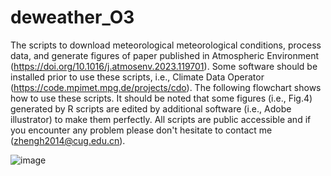 # deweather_O3
The scripts to download meteorological meteorological conditions, process data, and generate figures of paper published in Atmospheric Environment (https://doi.org/10.1016/j.atmosenv.2023.119701). Some software should be installed prior to use these scripts, i.e., Climate Data Operator (https://code.mpimet.mpg.de/projects/cdo).
The following flowchart shows how to use these scripts. It should be noted that some figures (i.e., Fig.4) generated by R scripts are edited by additional software (i.e., Adobe illustrator) to make them perfectly. 
All scripts are public accessible and if you encounter any problem please don't hesitate to contact me (zhengh2014@cug.edu.cn).

![image](https://user-images.githubusercontent.com/53112203/225270376-9ad0bd90-c71d-4e98-84eb-cd3688007919.jpeg)

